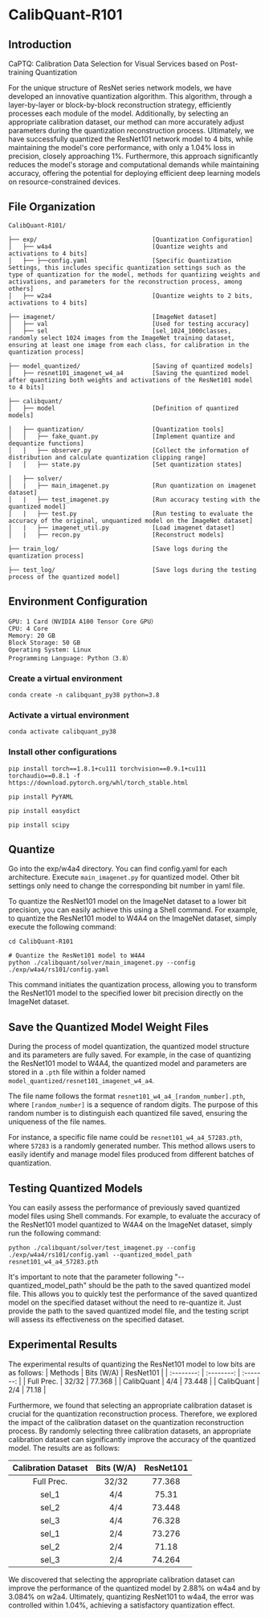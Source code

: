 # CalibQuant-R101
## Introduction
CaPTQ: Calibration Data Selection for Visual Services based on Post-training Quantization

For the unique structure of ResNet series network models, we have developed an innovative quantization algorithm. This algorithm, through a layer-by-layer or block-by-block reconstruction strategy, efficiently processes each module of the model. Additionally, by selecting an appropriate calibration dataset, our method can more accurately adjust parameters during the quantization reconstruction process. Ultimately, we have successfully quantized the ResNet101 network model to 4 bits, while maintaining the model's core performance, with only a 1.04% loss in precision, closely  approaching 1%. Furthermore, this approach significantly reduces the model's storage and computational demands while maintaining accuracy, offering the potential for deploying efficient deep learning models on resource-constrained devices.

## File Organization

```
CalibQuant-R101/

├── exp/                                [Quantization Configuration]
│   ├── w4a4                            [Quantize weights and activations to 4 bits]
│   ├── ├──config.yaml                  [Specific Quantization Settings, this includes specific quantization settings such as the type of quantization for the model, methods for quantizing weights and activations, and parameters for the reconstruction process, among others]
│   ├── w2a4                            [Quantize weights to 2 bits, activations to 4 bits]     

├── imagenet/                           [ImageNet dataset]
│   ├── val                             [Used for testing accuracy]   
│   ├── sel                             [sel_1024_1000classes, randomly select 1024 images from the ImageNet training dataset, ensuring at least one image from each class, for calibration in the quantization process]

├── model_quantized/                    [Saving of quantized models]
│   ├── resnet101_imagenet_w4_a4        [Saving the quantized model after quantizing both weights and activations of the ResNet101 model to 4 bits]

├── calibquant/  
│   ├── model                           [Definition of quantized models]

│   ├── quantization/                   [Quantization tools]
│   │   ├── fake_quant.py               [Implement quantize and dequantize functions]   
│   │   ├── observer.py                 [Collect the information of distribution and calculate quantization clipping range]     
│   │   ├── state.py                    [Set quantization states]

│   ├── solver/ 
│   |   ├── main_imagenet.py            [Run quantization on imagenet dataset]
│   |   ├── test_imagenet.py            [Run accuracy testing with the quantized model]
│   |   ├── test.py                     [Run testing to evaluate the accuracy of the original, unquantized model on the ImageNet dataset]
│   |   ├── imagenet_util.py            [Load imagenet dataset]
│   |   ├── recon.py                    [Reconstruct models]

├── train_log/                          [Save logs during the quantization process]

├── test_log/                           [Save logs during the testing process of the quantized model]
```
## Environment Configuration
```text
GPU: 1 Card（NVIDIA A100 Tensor Core GPU）
CPU: 4 Core
Memory: 20 GB
Block Storage: 50 GB
Operating System: Linux
Programming Language: Python（3.8）
```
### Create a virtual environment
```shell
conda create -n calibquant_py38 python=3.8
```
### Activate a virtual environment
```shell
conda activate calibquant_py38
```
### Install other configurations
```shell
pip install torch==1.8.1+cu111 torchvision==0.9.1+cu111 torchaudio==0.8.1 -f https://download.pytorch.org/whl/torch_stable.html

pip install PyYAML

pip install easydict

pip install scipy
```

## Quantize
Go into the exp/w4a4 directory. You can find config.yaml for each architecture. Execute `main_imagenet.py` for quantized model. Other bit settings only need to change the corresponding bit number in yaml file.

To quantize the ResNet101 model on the ImageNet dataset to a lower bit precision, you can easily achieve this using a Shell command. For example, to quantize the ResNet101 model to W4A4 on the ImageNet dataset, simply execute the following command:

```shell
cd CalibQuant-R101

# Quantize the ResNet101 model to W4A4
python ./calibquant/solver/main_imagenet.py --config ./exp/w4a4/rs101/config.yaml
```
This command initiates the quantization process, allowing you to transform the ResNet101 model to the specified lower bit precision directly on the ImageNet dataset.

## Save the Quantized Model Weight Files
During the process of model quantization, the quantized model structure and its parameters are fully saved. For example, in the case of quantizing the ResNet101 model to W4A4, the quantized model and parameters are stored in a `.pth` file within a folder named `model_quantized/resnet101_imagenet_w4_a4`.

The file name follows the format `resnet101_w4_a4_[random_number].pth`, where `[random_number]` is a sequence of random digits. The purpose of this random number is to distinguish each quantized file saved, ensuring the uniqueness of the file names. 

For instance, a specific file name could be `resnet101_w4_a4_57283.pth`, where `57283` is a randomly generated number. This method allows users to easily identify and manage model files produced from different batches of quantization.

## Testing Quantized Models
You can easily assess the performance of previously saved quantized model files using Shell commands. For example, to evaluate the accuracy of the ResNet101 model quantized to W4A4 on the ImageNet dataset, simply run the following command:
```shell
python ./calibquant/solver/test_imagenet.py --config ./exp/w4a4/rs101/config.yaml --quantized_model_path resnet101_w4_a4_57283.pth
```
It's important to note that the parameter following "--quantized_model_path" should be the path to the saved quantized model file. This allows you to quickly test the performance of the saved quantized model on the specified dataset without the need to re-quantize it. Just provide the path to the saved quantized model file, and the testing script will assess its effectiveness on the specified dataset.

## Experimental Results
The experimental results of quantizing the ResNet101 model to low bits are as follows:
|  Methods   | Bits (W/A) | ResNet101 |
| :--------: | :--------: | :-------: |
| Full Prec. |   32/32    |  77.368   |
| CalibQuant |    4/4     |  73.448   |
| CalibQuant |    2/4     |   71.18   |

Furthermore, we found that selecting an appropriate calibration dataset  is crucial for the quantization reconstruction process. Therefore, we explored the impact of the calibration dataset on the quantization  reconstruction process. By randomly selecting three calibration datasets, an appropriate calibration dataset can significantly improve the accuracy of the quantized model. The results are as follows:

| Calibration  Dataset | Bits (W/A) | ResNet101 |
| :------------------: | :--------: | :-------: |
|      Full Prec.      |   32/32    |  77.368   |
|        sel_1         |    4/4     |   75.31   |
|        sel_2         |    4/4     |  73.448   |
|        sel_3         |    4/4     |  76.328   |
|        sel_1         |    2/4     |  73.276   |
|        sel_2         |    2/4     |   71.18   |
|        sel_3         |    2/4     |  74.264   |

We discovered that selecting the appropriate calibration dataset can  improve the performance of the quantized model by 2.88% on w4a4 and by  3.084% on w2a4. Ultimately, quantizing ResNet101 to w4a4, the error was  controlled within 1.04%, achieving a satisfactory quantization effect.
